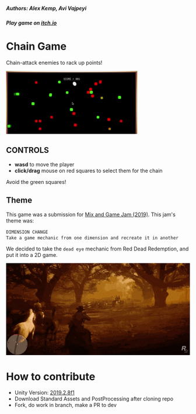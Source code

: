 ##### Authors: Alex Kemp, Avi Vajpeyi
##### Play game on [itch.io](https://avivajpeyi.itch.io/chaingame)

# Chain Game
Chain-attack enemies to rack up points!

[![GAMEPLAY DEMO](https://raw.githubusercontent.com/avivajpeyi/ChainGame/dev/Images/gameplay.gif)](https://www.youtube.com/watch?v=iwAs98UHaKk)


## CONTROLS

- **wasd** to move the player
- **click/drag** mouse on red squares to select them for the chain

Avoid the green squares! 

## Theme
This game was a submission for [Mix and Game Jam (2019)](https://itch.io/jam/mix-and-game-jam). 
This jam's theme was:
```
DIMENSION CHANGE
Take a game mechanic from one dimension and recreate it in another
```
We decided to take the `dead eye` mechanic from Red Dead Redemption, and put it into a 2D game.


![RED DEAD REDEMPTION EXAMPLE](https://raw.githubusercontent.com/avivajpeyi/ChainGame/dev/Images/RedDeadInspiration.gif)



# How to contribute
- Unity Version: [2019.2.8f1](https://unity3d.com/get-unity/download/archive)
- Download Standard Assets and PostProcessing after cloning repo
- Fork, do work in branch, make a PR to dev


